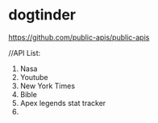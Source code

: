 # dogtinder


https://github.com/public-apis/public-apis

//API List: 
1. Nasa
2. Youtube
3. New York Times
4. Bible
5. Apex legends stat tracker
6. 
